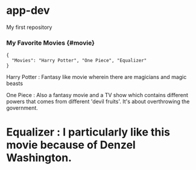 # app-dev
My first repository
### My Favorite Movies {#movie}
```
{
  "Movies": "Harry Potter", "One Piece", "Equalizer"
}
```
Harry Potter
: Fantasy like movie wherein there are magicians and magic beasts

One Piece
: Also a fantasy movie and a TV show which contains different powers that comes from different 'devil fruits'. It's about overthrowing the government.

Equalizer
: I particularly like this movie because of Denzel Washington.
=======
